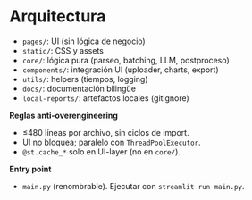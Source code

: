 # Arquitectura

- `pages/`: UI (sin lógica de negocio)
- `static/`: CSS y assets
- `core/`: lógica pura (parseo, batching, LLM, postproceso)
- `components/`: integración UI (uploader, charts, export)
- `utils/`: helpers (tiempos, logging)
- `docs/`: documentación bilingüe
- `local-reports/`: artefactos locales (gitignore)

**Reglas anti-overengineering**
- ≤480 líneas por archivo, sin ciclos de import.
- UI no bloquea; paralelo con `ThreadPoolExecutor`.
- `@st.cache_*` solo en UI-layer (no en `core/`).

**Entry point**
- `main.py` (renombrable). Ejecutar con `streamlit run main.py`.
